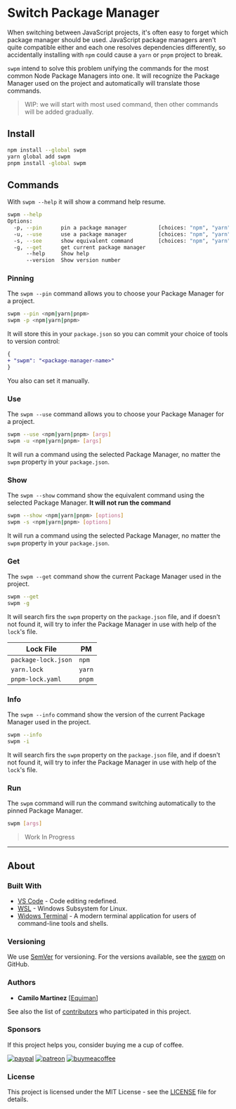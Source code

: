 # Switch Package Manager

When switching between JavaScript projects, it's often easy to forget which package manager should be used. JavaScript package managers aren't quite compatible either and each one resolves dependencies differently, so accidentally installing with `npm` could cause a `yarn` or `pnpm` project to break.

`swpm` intend to solve this problem unifying the commands for the most common Node Package Managers into one. It will recognize the Package Manager used on the project and automatically will translate those commands.

> WIP: we will start with most used command, then other commands will be added gradually.

## Install

```bash
npm install --global swpm
yarn global add swpm
pnpm install -global swpm 
```

## Commands

With `swpm --help` it will show a command help resume.

```bash
swpm --help
Options:
  -p, --pin      pin a package manager          [choices: "npm", "yarn", "pnpm"]
  -u, --use      use a package manager          [choices: "npm", "yarn", "pnpm"]
  -s, --see      show equivalent command        [choices: "npm", "yarn", "pnpm"]
  -g, --get      get current package manager
      --help     Show help                                             [boolean]
      --version  Show version number                                   [boolean]
```

### Pinning

The `swpm --pin` command allows you to choose your Package Manager for a project.

```bash
swpm --pin <npm|yarn|pnpm>
swpm -p <npm|yarn|pnpm>
```

It will store this in your `package.json` so you can commit your choice of tools to version control:

```diff
{
+ "swpm": "<package-manager-name>"
}
```

You also can set it manually.

### Use

The `swpm --use` command allows you to choose your Package Manager for a project.

```bash
swpm --use <npm|yarn|pnpm> [args]
swpm -u <npm|yarn|pnpm> [args]
```

It will run a command using the selected Package Manager, no matter the `swpm` property in your `package.json`.

### Show

The `swpm --show` command show the equivalent command using the selected Package Manager. **It will not run the command**

```bash
swpm --show <npm|yarn|pnpm> [options]
swpm -s <npm|yarn|pnpm> [options]
```

It will run a command using the selected Package Manager, no matter the `swpm` property in your `package.json`.

### Get

The `swpm --get` command show the current Package Manager used in the project.

```bash
swpm --get
swpm -g
```

It will search firs the `swpm` property on the `package.json` file, and if doesn't not found it, will try to infer the Package Manager in use with help of the `lock`'s file.

| Lock File           | PM     |
| ------------------- | ------ |
| `package-lock.json` | `npm`  |
| `yarn.lock`         | `yarn` |
| `pnpm-lock.yaml`    | `pnpm` |

### Info

The `swpm --info` command show the version of the current Package Manager used in the project.

```bash
swpm --info
swpm -i
```

It will search firs the `swpm` property on the `package.json` file, and if doesn't not found it, will try to infer the Package Manager in use with help of the `lock`'s file.

### Run

The `swpm` command will run the command switching automatically to the pinned Package Manager.

```bash
swpm [args]
```

> Work In Progress

---

## About

### Built With

* [VS Code](https://code.visualstudio.com/) - Code editing redefined.
* [WSL](https://docs.microsoft.com/en-us/windows/wsl/) - Windows Subsystem for Linux.
* [Widows Terminal](https://github.com/Microsoft/Terminal/) - A modern terminal application for users of command-line tools and shells.

### Versioning

We use [SemVer](http://semver.org/) for versioning. For the versions available, see the [swpm](https://github.com/deinsoftware/swpm/tags) on GitHub.

### Authors

* **Camilo Martinez** [[Equiman](http://github.com/equiman)]

See also the list of [contributors](https://github.com/deinsoftware/swpm/contributors) who participated in this project.

### Sponsors

If this project helps you, consider buying me a cup of coffee.

[![paypal](https://img.shields.io/badge/-PayPal-gray?style=flat&labelColor=00457C&logo=paypal&logoColor=white&link=https://paypal.me/equiman/3)](https://paypal.me/equiman/3)
[![patreon](https://img.shields.io/badge/-Patreon-gray?style=flat&labelColor=052d49&logo=patreon&logoColor=F96854&link=https://patreon.com/equiman)](https://patreon.com/equiman)
[![buymeacoffee](https://img.shields.io/badge/-Buy%20Me%20A%20Coffee-gray?style=flat&labelColor=FF813F&logo=buy-me-a-coffee&logoColor=white&link=https://buymeacoff.ee/equiman)](https://www.buymeacoffee.com/equiman)

### License

This project is licensed under the MIT License - see the [LICENSE](LICENSE.md) file for details.
